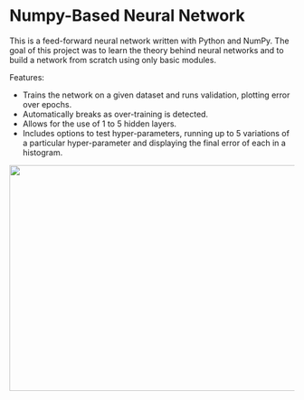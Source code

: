 # Numpy-Based Neural Network


This is a feed-forward neural network written with Python and NumPy. The goal of this project was to learn the theory behind neural networks and to build a network from scratch using only basic modules.

Features:
- Trains the network on a given dataset and runs validation, plotting error over epochs.
- Automatically breaks as over-training is detected.
- Allows for the use of 1 to 5 hidden layers. 
- Includes options to test hyper-parameters, running up to 5 variations of a particular hyper-parameter and displaying the final error of each in a histogram.

<p align="center">
  <img width="560" height="400" src="https://github.com/rickathe/Numpy_Neural_Network/blob/master/Plots/multiply_10k_1k_50h_001lr_5layer_test5.png">
</p>

